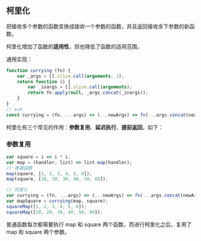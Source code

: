 ## 柯里化

把接收多个参数的函数变换成接收一个参数的函数，并且返回接收余下参数的新函数。

柯里化增加了函数的**适用性**，但也降低了函数的适用范围。

通用实现：

```js
function currying (fn) {
    var _args = [].slice.call(arguments, 1);
    return function () {
        var _inargs = [].slice.call(arguments);
        return fn.apply(null, _args.concat(_inargs));
    }
}
// es6
const currying = (fn, ...args) => (...newArgs) => fn(...args.concat(newArgs))
```

柯里化有三个常见的作用：**参数复用**、**延迟执行**、**提前返回**，如下：

### 参数复用

```js
var square = i => i * i;
var map = (handler, list) => list.map(handler);
// 普通函数
map(square, [1, 2, 3, 4, 5, 6]);
map(square, [10, 20, 30, 40, 50, 60]);

// 柯里化
var currying = (fn, ...args) => (...newArgs) => fn(...args.concat(newArgs))
var mapSquare = currying(map, square);
squareMap([1, 2, 3, 4, 5, 6]);
squareMap([10, 20, 30, 40, 50, 60]);
```

普通函数每次都需要执行 map 和 square 两个函数，而进行柯里化之后，复用了 map 和 square 两个参数。